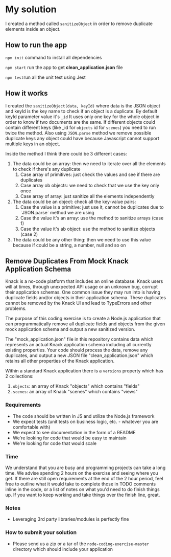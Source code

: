 # My solution

I created a method called `sanitizeObject` in order to remove duplicate elements inside an object.

## How to run the app
`npm init` command to install all dependencies


`npm start` run the app to get **clean_application.json** file


`npm test`run all the unit test using Jest

## How it works
I created the `sanitizeObject(data, keyId)` where data is the JSON object and keyId is the key name to check if an object is a duplicate. By default keyId parameter value it's `_id`
It uses only one key for the whole object in order to know if two documents are the same. 
If different objects could contain different keys (like _id for `objects` id for `scenes`) you need to run twice the method.
Also using `JSON.parse` method we remove possible duplicate keys any object could have because Javascript cannot support multiple keys in an object.

Inside the method I think there could be 3 different cases:
<ol>
<li>The data could be an array: then we need to iterate over all the elements to check if there's any duplicate
<ol>
<li>Case array of primitives: just check the values and see if there are duplicates</li>
<li>Case array ob objects: we need to check that we use the key only once</li>
<li>Case array of array: just sanitize all the elements independently</li>
</ol>
</li>
<li> The data could be an object: check all the key-value pairs:
<ol>
<li>Case the value is a primitive: just use it, cannot be duplicates due to `JSON.parse` method we are using</li>
<li>Case the value it's an array: use the method to sanitize arrays (case 1)</li>
<li>Case the value it's ab object: use the method to sanitize objects (case 2)</li>
</ol>
</li>
<li>The data could be any other thing: then we need to use this value because if could be a string, a number, null and so on</li>
</ol>

## Remove Duplicates From Mock Knack Application Schema

Knack is a no-code platform that includes an online database. Knack users will at times, through unexpected API usage or an unknown bug, corrupt their application schemas. One common issue they may run into is having duplicate fields and/or objects in their application schema. These duplicates cannot be removed by the Knack UI and lead to TypeErrors and other problems.

The purpose of this coding exercise is to create a Node.js application that can programmatically remove all duplicate fields and objects from the given mock application schema and output a new sanitized version.

The "mock_application.json" file in this repository contains data which represents an actual Knack application schema including all currently existing properties. Your code should process the data, remove any duplicates, and output a new JSON file "clean_application.json" which retains all other properties of the Knack application.

Within a standard Knack application there is a `versions` property which has 2 collections:
1. `objects`: an array of Knack "objects" which contains "fields"
2. `scenes`: an array of Knack "scenes" which contains "views"

### Requirements
- The code should be written in JS and utilize the Node.js framework
- We expect tests (unit tests on business logic, etc. - whatever you are comfortable with)
- We expect to see documentation in the form of a README
- We're looking for code that would be easy to maintain
- We're looking for code that would scale

### Time
We understand that you are busy and programming projects can take a long time. We advise spending 2 hours on the exercise and seeing where you get. If there are still open requirements at the end of the 2 hour period, feel free to outline what it would take to complete those in TODO comments inline in the code, or a list of notes on what you'd need to do finish things up. If you want to keep working and take things over the finish line, great.

### Notes
- Leveraging 3rd party libraries/modules is perfectly fine

### How to submit your solution
- Please send us a zip or a tar of the `node-coding-exercise-master` directory which should include your application


